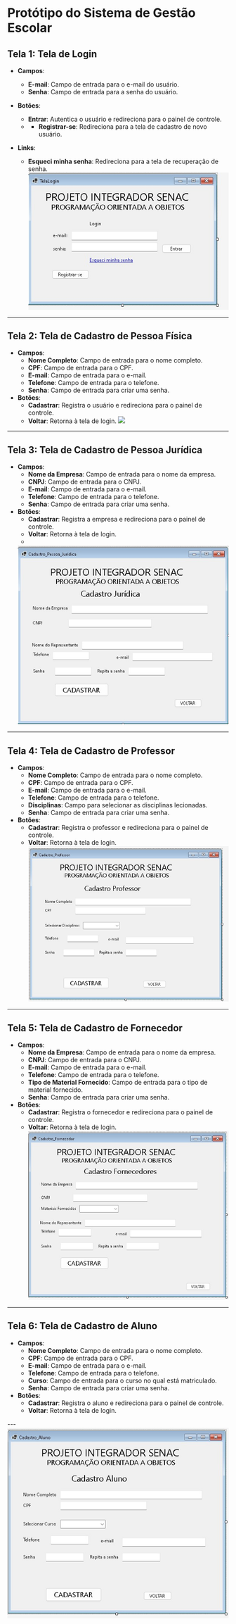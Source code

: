 # Protótipo do Sistema de Gestão Escolar

## Tela 1: Tela de Login

- **Campos**:
  - **E-mail**: Campo de entrada para o e-mail do usuário.
  - **Senha**: Campo de entrada para a senha do usuário.
- **Botões**:
  - **Entrar**: Autentica o usuário e redireciona para o painel de controle.
  - - **Registrar-se**: Redireciona para a tela de cadastro de novo usuário.
 
- **Links**:
   - **Esqueci minha senha**: Redireciona para a tela de recuperação de senha.
![](https://github.com/danielbc87/Projeto-Senac/blob/danielbc87-patch-1/Tela%20Login.jpg)
---

## Tela 2: Tela de Cadastro de Pessoa Física

- **Campos**:
  - **Nome Completo**: Campo de entrada para o nome completo.
  - **CPF**: Campo de entrada para o CPF.
  - **E-mail**: Campo de entrada para o e-mail.
  - **Telefone**: Campo de entrada para o telefone.
  - **Senha**: Campo de entrada para criar uma senha.
- **Botões**:
  - **Cadastrar**: Registra o usuário e redireciona para o painel de controle.
  - **Voltar**: Retorna à tela de login.
  ![](https://github.com/danielbc87/Projeto-Senac/blob/danielbc87-patch-1/Cadastro%20Pessoa%20F%C3%ADsica.jpg)
------

## Tela 3: Tela de Cadastro de Pessoa Jurídica

- **Campos**:
  - **Nome da Empresa**: Campo de entrada para o nome da empresa.
  - **CNPJ**: Campo de entrada para o CNPJ.
  - **E-mail**: Campo de entrada para o e-mail.
  - **Telefone**: Campo de entrada para o telefone.
  - **Senha**: Campo de entrada para criar uma senha.
- **Botões**:
  - **Cadastrar**: Registra a empresa e redireciona para o painel de controle.
  - **Voltar**: Retorna à tela de login.
  - 
  ![](https://github.com/danielbc87/Projeto-Senac/blob/danielbc87-patch-1/Cadastro%20Jur%C3%ADdica.jpg)
---

## Tela 4: Tela de Cadastro de Professor

- **Campos**:
  - **Nome Completo**: Campo de entrada para o nome completo.
  - **CPF**: Campo de entrada para o CPF.
  - **E-mail**: Campo de entrada para o e-mail.
  - **Telefone**: Campo de entrada para o telefone.
  - **Disciplinas**: Campo para selecionar as disciplinas lecionadas.
  - **Senha**: Campo de entrada para criar uma senha.
- **Botões**:
  - **Cadastrar**: Registra o professor e redireciona para o painel de controle.
  - **Voltar**: Retorna à tela de login.
  ![](https://github.com/danielbc87/Projeto-Senac/blob/danielbc87-patch-1/Cadastro%20Professores.jpg)
---

## Tela 5: Tela de Cadastro de Fornecedor

- **Campos**:
  - **Nome da Empresa**: Campo de entrada para o nome da empresa.
  - **CNPJ**: Campo de entrada para o CNPJ.
  - **E-mail**: Campo de entrada para o e-mail.
  - **Telefone**: Campo de entrada para o telefone.
  - **Tipo de Material Fornecido**: Campo de entrada para o tipo de material fornecido.
  - **Senha**: Campo de entrada para criar uma senha.
- **Botões**:
  - **Cadastrar**: Registra o fornecedor e redireciona para o painel de controle.
  - **Voltar**: Retorna à tela de login.
  ![](https://github.com/danielbc87/Projeto-Senac/blob/danielbc87-patch-1/Cadastro%20Fornecedores.jpg)
---

## Tela 6: Tela de Cadastro de Aluno

- **Campos**:
  - **Nome Completo**: Campo de entrada para o nome completo.
  - **CPF**: Campo de entrada para o CPF.
  - **E-mail**: Campo de entrada para o e-mail.
  - **Telefone**: Campo de entrada para o telefone.
  - **Curso**: Campo de entrada para o curso no qual está matriculado.
  - **Senha**: Campo de entrada para criar uma senha.
- **Botões**:
  - **Cadastrar**: Registra o aluno e redireciona para o painel de controle.
  - **Voltar**: Retorna à tela de login.

---![](https://github.com/danielbc87/Projeto-Senac/blob/danielbc87-patch-1/Cadastro_Aluno.jpg)
